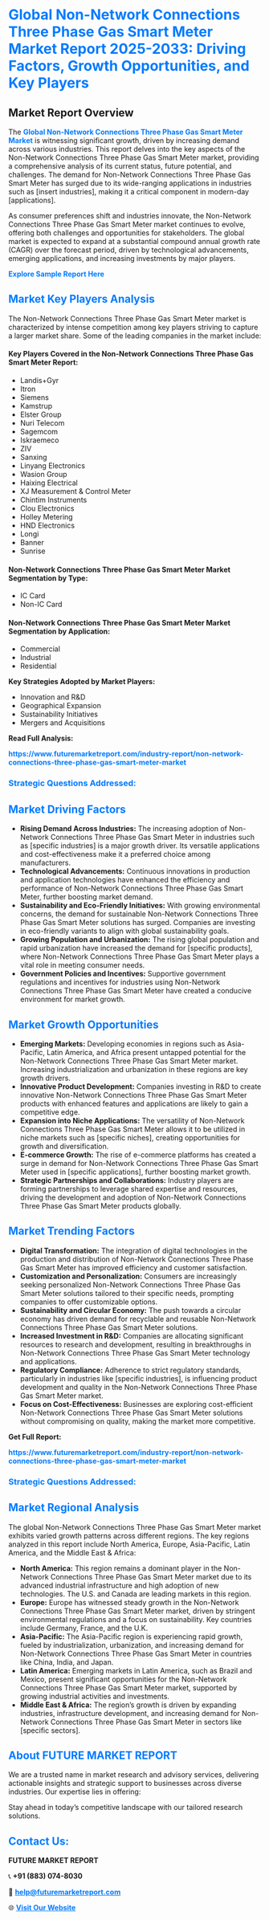 <h1 style="color: #007BFF;">Global Non-Network Connections Three Phase Gas Smart Meter Market Report 2025-2033: Driving Factors, Growth Opportunities, and Key Players</h1>

<section id="overview">
<h2>Market Report Overview</h2>
<p>The <a href="https://www.futuremarketreport.com/industry-report/non-network-connections-three-phase-gas-smart-meter-market" style="color: #007BFF; text-decoration: none;"><strong>Global Non-Network Connections Three Phase Gas Smart Meter Market</strong></a> is witnessing significant growth, driven by increasing demand across various industries. This report delves into the key aspects of the Non-Network Connections Three Phase Gas Smart Meter market, providing a comprehensive analysis of its current status, future potential, and challenges. The demand for Non-Network Connections Three Phase Gas Smart Meter has surged due to its wide-ranging applications in industries such as [insert industries], making it a critical component in modern-day [applications].</p>
<p>As consumer preferences shift and industries innovate, the Non-Network Connections Three Phase Gas Smart Meter market continues to evolve, offering both challenges and opportunities for stakeholders. The global market is expected to expand at a substantial compound annual growth rate (CAGR) over the forecast period, driven by technological advancements, emerging applications, and increasing investments by major players.</p>
</section>

<section id="overview">
<p><a href="https://www.futuremarketreport.com/request-sample/reportId=40467" style="color: #007BFF; text-decoration: none;"><strong>Explore Sample Report Here</strong></a></p>
</section>

<section id="key-players">
<h2 style="color: #007BFF;">Market Key Players Analysis</h2>
<p>The Non-Network Connections Three Phase Gas Smart Meter market is characterized by intense competition among key players striving to capture a larger market share. Some of the leading companies in the market include:</p>
<h4>Key Players Covered in the Non-Network Connections Three Phase Gas Smart Meter Report:</h4>
<ul><li>Landis+Gyr</li><li>Itron</li><li>Siemens</li><li>Kamstrup</li><li>Elster Group</li><li>Nuri Telecom</li><li>Sagemcom</li><li>Iskraemeco</li><li>ZIV</li><li>Sanxing</li><li>Linyang Electronics</li><li>Wasion Group</li><li>Haixing Electrical</li><li>XJ Measurement &amp; Control Meter</li><li>Chintim Instruments</li><li>Clou Electronics</li><li>Holley Metering</li><li>HND Electronics</li><li>Longi</li><li>Banner</li><li>Sunrise</li></ul>
<h4>Non-Network Connections Three Phase Gas Smart Meter Market Segmentation by Type:</h4>
<ul><li>IC Card</li><li>Non-IC Card</li></ul>

<h4>Non-Network Connections Three Phase Gas Smart Meter Market Segmentation by Application:</h4>
<ul><li>Commercial</li><li>Industrial</li><li>Residential</li></ul>
<p><strong>Key Strategies Adopted by Market Players:</strong></p>
<ul>
<li>Innovation and R&D</li>
<li>Geographical Expansion</li>
<li>Sustainability Initiatives</li>
<li>Mergers and Acquisitions</li>
</ul>
</section>

<section>
<p><strong>Read Full Analysis: </strong></p><a href="https://www.futuremarketreport.com/industry-report/non-network-connections-three-phase-gas-smart-meter-market" style="color: #007BFF; text-decoration: none;"><strong>https://www.futuremarketreport.com/industry-report/non-network-connections-three-phase-gas-smart-meter-market</strong></a>
<h3 style="color: #007BFF;">Strategic Questions Addressed:</h3>
</section>

<section id="driving-factors">
<h2 style="color: #007BFF;">Market Driving Factors</h2>
<ul>
<li><strong>Rising Demand Across Industries:</strong> The increasing adoption of Non-Network Connections Three Phase Gas Smart Meter in industries such as [specific industries] is a major growth driver. Its versatile applications and cost-effectiveness make it a preferred choice among manufacturers.</li>
<li><strong>Technological Advancements:</strong> Continuous innovations in production and application technologies have enhanced the efficiency and performance of Non-Network Connections Three Phase Gas Smart Meter, further boosting market demand.</li>
<li><strong>Sustainability and Eco-Friendly Initiatives:</strong> With growing environmental concerns, the demand for sustainable Non-Network Connections Three Phase Gas Smart Meter solutions has surged. Companies are investing in eco-friendly variants to align with global sustainability goals.</li>
<li><strong>Growing Population and Urbanization:</strong> The rising global population and rapid urbanization have increased the demand for [specific products], where Non-Network Connections Three Phase Gas Smart Meter plays a vital role in meeting consumer needs.</li>
<li><strong>Government Policies and Incentives:</strong> Supportive government regulations and incentives for industries using Non-Network Connections Three Phase Gas Smart Meter have created a conducive environment for market growth.</li>
</ul>
</section>

<section id="growth-opportunities">
<h2 style="color: #007BFF;">Market Growth Opportunities</h2>
<ul>
<li><strong>Emerging Markets:</strong> Developing economies in regions such as Asia-Pacific, Latin America, and Africa present untapped potential for the Non-Network Connections Three Phase Gas Smart Meter market. Increasing industrialization and urbanization in these regions are key growth drivers.</li>
<li><strong>Innovative Product Development:</strong> Companies investing in R&D to create innovative Non-Network Connections Three Phase Gas Smart Meter products with enhanced features and applications are likely to gain a competitive edge.</li>
<li><strong>Expansion into Niche Applications:</strong> The versatility of Non-Network Connections Three Phase Gas Smart Meter allows it to be utilized in niche markets such as [specific niches], creating opportunities for growth and diversification.</li>
<li><strong>E-commerce Growth:</strong> The rise of e-commerce platforms has created a surge in demand for Non-Network Connections Three Phase Gas Smart Meter used in [specific applications], further boosting market growth.</li>
<li><strong>Strategic Partnerships and Collaborations:</strong> Industry players are forming partnerships to leverage shared expertise and resources, driving the development and adoption of Non-Network Connections Three Phase Gas Smart Meter products globally.</li>
</ul>
</section>

<section id="trending-factors">
<h2 style="color: #007BFF;">Market Trending Factors</h2>
<ul>
<li><strong>Digital Transformation:</strong> The integration of digital technologies in the production and distribution of Non-Network Connections Three Phase Gas Smart Meter has improved efficiency and customer satisfaction.</li>
<li><strong>Customization and Personalization:</strong> Consumers are increasingly seeking personalized Non-Network Connections Three Phase Gas Smart Meter solutions tailored to their specific needs, prompting companies to offer customizable options.</li>
<li><strong>Sustainability and Circular Economy:</strong> The push towards a circular economy has driven demand for recyclable and reusable Non-Network Connections Three Phase Gas Smart Meter solutions.</li>
<li><strong>Increased Investment in R&D:</strong> Companies are allocating significant resources to research and development, resulting in breakthroughs in Non-Network Connections Three Phase Gas Smart Meter technology and applications.</li>
<li><strong>Regulatory Compliance:</strong> Adherence to strict regulatory standards, particularly in industries like [specific industries], is influencing product development and quality in the Non-Network Connections Three Phase Gas Smart Meter market.</li>
<li><strong>Focus on Cost-Effectiveness:</strong> Businesses are exploring cost-efficient Non-Network Connections Three Phase Gas Smart Meter solutions without compromising on quality, making the market more competitive.</li>
</ul>
</section>

<section>
<p><strong>Get Full Report: </strong></p><a href="https://www.futuremarketreport.com/industry-report/non-network-connections-three-phase-gas-smart-meter-market" style="color: #007BFF; text-decoration: none;"><strong>https://www.futuremarketreport.com/industry-report/non-network-connections-three-phase-gas-smart-meter-market</strong></a>
<h3 style="color: #007BFF;">Strategic Questions Addressed:</h3>
</section>


<section id="regional-analysis">
<h2 style="color: #007BFF;">Market Regional Analysis</h2>
<p>The global Non-Network Connections Three Phase Gas Smart Meter market exhibits varied growth patterns across different regions. The key regions analyzed in this report include North America, Europe, Asia-Pacific, Latin America, and the Middle East & Africa:</p>
<ul>
<li><strong>North America:</strong> This region remains a dominant player in the Non-Network Connections Three Phase Gas Smart Meter market due to its advanced industrial infrastructure and high adoption of new technologies. The U.S. and Canada are leading markets in this region.</li>
<li><strong>Europe:</strong> Europe has witnessed steady growth in the Non-Network Connections Three Phase Gas Smart Meter market, driven by stringent environmental regulations and a focus on sustainability. Key countries include Germany, France, and the U.K.</li>
<li><strong>Asia-Pacific:</strong> The Asia-Pacific region is experiencing rapid growth, fueled by industrialization, urbanization, and increasing demand for Non-Network Connections Three Phase Gas Smart Meter in countries like China, India, and Japan.</li>
<li><strong>Latin America:</strong> Emerging markets in Latin America, such as Brazil and Mexico, present significant opportunities for the Non-Network Connections Three Phase Gas Smart Meter market, supported by growing industrial activities and investments.</li>
<li><strong>Middle East & Africa:</strong> The region’s growth is driven by expanding industries, infrastructure development, and increasing demand for Non-Network Connections Three Phase Gas Smart Meter in sectors like [specific sectors].</li>
</ul>
</section>

<footer>
<h2 style="color: #007BFF;">About FUTURE MARKET REPORT</h2>
<p>We are a trusted name in market research and advisory services, delivering actionable insights and strategic support to businesses across diverse industries. Our expertise lies in offering:</p>

<p>Stay ahead in today’s competitive landscape with our tailored research solutions.</p>

<h2 style="color: #007BFF;">Contact Us:</h2>
<p><strong>FUTURE MARKET REPORT</strong></p>
<p>📞 <strong>+91 (883) 074-8030</strong></p>
<p>📧 <strong><a href="mailto:help@futuremarketreport.com" style="color: #007BFF;">help@futuremarketreport.com</a></strong></p>
<p>🌐 <strong><a href="https://www.futuremarketreport.com/" style="color: #007BFF;">Visit Our Website</a></strong></p>
</footer>